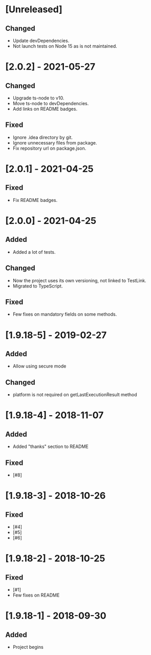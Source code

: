 # [Unreleased]
## Changed
 * Update devDependencies.
 * Not launch tests on Node 15 as is not maintained.

# [2.0.2] - 2021-05-27
## Changed
 * Upgrade ts-node to v10.
 * Move ts-node to devDependencies.
 * Add links on README badges.

## Fixed
 * Ignore .idea directory by git.
 * Ignore unnecessary files from package.
 * Fix repository url on package.json.

# [2.0.1] - 2021-04-25
## Fixed
 * Fix README badges.

# [2.0.0] - 2021-04-25
## Added
 * Added a lot of tests.

## Changed
 * Now the project uses its own versioning, not linked to TestLink. 
 * Migrated to TypeScript.

## Fixed
 * Few fixes on mandatory fields on some methods.

# [1.9.18-5] - 2019-02-27
## Added
 * Allow using secure mode

## Changed
 * platform is not required on getLastExecutionResult method

# [1.9.18-4] - 2018-11-07
## Added
 * Added "thanks" section to README

## Fixed
 * [#8]

# [1.9.18-3] - 2018-10-26
## Fixed
 * [#4]
 * [#5]
 * [#6]

# [1.9.18-2] - 2018-10-25
## Fixed
 * [#1]
 * Few fixes on README

# [1.9.18-1] - 2018-09-30
## Added
 * Project begins
